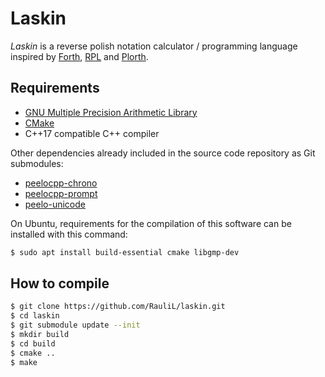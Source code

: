 # Laskin

*Laskin* is a reverse polish notation calculator / programming language
inspired by [Forth], [RPL] and [Plorth].

## Requirements

* [GNU Multiple Precision Arithmetic Library]
* [CMake]
* C++17 compatible C++ compiler

Other dependencies already included in the source code repository as Git
submodules:

* [peelocpp-chrono]
* [peelocpp-prompt]
* [peelo-unicode]

On Ubuntu, requirements for the compilation of this software can be installed
with this command:

```bash
$ sudo apt install build-essential cmake libgmp-dev
```

## How to compile

```bash
$ git clone https://github.com/RauliL/laskin.git
$ cd laskin
$ git submodule update --init
$ mkdir build
$ cd build
$ cmake ..
$ make
```

[Forth]: https://en.wikipedia.org/wiki/Forth_%28programming_language%29
[RPL]: https://en.wikipedia.org/wiki/RPL_(programming_language)
[Plorth]: https://plorth.org
[GNU Multiple Precision Arithmetic Library]: https://gmplib.org/
[CMake]: https://cmake.org/
[peelocpp-chrono]: https://github.com/peelonet/peelocpp-chrono
[peelocpp-prompt]: https://github.com/peelonet/peelocpp-prompt
[peelo-unicode]: https://github.com/peelonet/peelo-unicode
